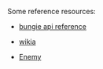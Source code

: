 Some reference resources:
* [bungie api reference](https://www.bungie.net/platform/destiny/help/)

* [wikia](http://bungienetplatform.wikia.com/wiki/Table_of_Contents)

* [Enemy](http://bungienetplatform.wikia.com/wiki/Historical_Enemy_Stats)
